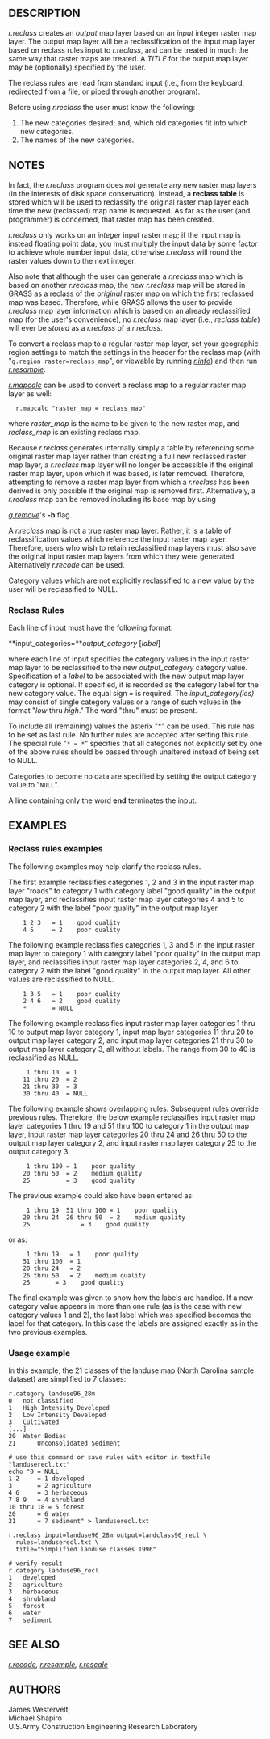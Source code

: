 ## DESCRIPTION

*r.reclass* creates an *output* map layer based on an *input* integer
raster map layer. The output map layer will be a reclassification of the
input map layer based on reclass rules input to *r.reclass*, and can be
treated in much the same way that raster maps are treated. A *TITLE* for
the output map layer may be (optionally) specified by the user.

The reclass rules are read from standard input (i.e., from the keyboard,
redirected from a file, or piped through another program).

Before using *r.reclass* the user must know the following:

1.  The new categories desired; and, which old categories fit into which
    new categories.
2.  The names of the new categories.

## NOTES

In fact, the *r.reclass* program does *not* generate any new raster map
layers (in the interests of disk space conservation). Instead, a
**reclass table** is stored which will be used to reclassify the
original raster map layer each time the new (reclassed) map name is
requested. As far as the user (and programmer) is concerned, that raster
map has been created.

*r.reclass* only works on an *integer* input raster map; if the input
map is instead floating point data, you must multiply the input data by
some factor to achieve whole number input data, otherwise *r.reclass*
will round the raster values down to the next integer.

Also note that although the user can generate a *r.reclass* map which is
based on another *r.reclass* map, the new *r.reclass* map will be stored
in GRASS as a reclass of the *original* raster map on which the first
reclassed map was based. Therefore, while GRASS allows the user to
provide *r.reclass* map layer information which is based on an already
reclassified map (for the user\'s convenience), no *r.reclass* map layer
(i.e., *reclass table*) will ever be *stored* as a *r.reclass* of a
*r.reclass*.

To convert a reclass map to a regular raster map layer, set your
geographic region settings to match the settings in the header for the
reclass map (with \"`g.region raster=reclass_map`\", or viewable by
running *[r.info](r.info.html)*) and then run
*[r.resample](r.resample.html)*.

*[r.mapcalc](r.mapcalc.html)* can be used to convert a reclass map to a
regular raster map layer as well:

```
  r.mapcalc "raster_map = reclass_map"
```

where *raster_map* is the name to be given to the new raster map, and
*reclass_map* is an existing reclass map.

Because *r.reclass* generates internally simply a table by referencing
some original raster map layer rather than creating a full new reclassed
raster map layer, a *r.reclass* map layer will no longer be accessible
if the original raster map layer, upon which it was based, is later
removed. Therefore, attempting to remove a raster map layer from which a
*r.reclass* has been derived is only possible if the original map is
removed first. Alternatively, a *r.reclass* map can be removed including
its base map by using

*[g.remove](g.remove.html)*\'s **-b** flag.

A *r.reclass* map is not a true raster map layer. Rather, it is a table
of reclassification values which reference the input raster map layer.
Therefore, users who wish to retain reclassified map layers must also
save the original input raster map layers from which they were
generated. Alternatively *r.recode* can be used.

Category values which are not explicitly reclassified to a new value by
the user will be reclassified to NULL.

### Reclass Rules

Each line of input must have the following format:

**input_categories=***output_category* \[*label*\]

where each line of input specifies the category values in the input
raster map layer to be reclassified to the new *output_category*
category value. Specification of a *label* to be associated with the new
output map layer category is optional. If specified, it is recorded as
the category label for the new category value. The equal sign = is
required. The *input_category(ies)* may consist of single category
values or a range of such values in the format \"*low* thru *high*.\"
The word \"thru\" must be present.

To include all (remaining) values the asterix \"\*\" can be used. This
rule has to be set as last rule. No further rules are accepted after
setting this rule. The special rule \"`* = *`\" specifies that all
categories not explicitly set by one of the above rules should be passed
through unaltered instead of being set to NULL.

Categories to become no data are specified by setting the output
category value to \"`NULL`\".

A line containing only the word **end** terminates the input.

## EXAMPLES

### Reclass rules examples

The following examples may help clarify the reclass rules.

The first example reclassifies categories 1, 2 and 3 in the input raster
map layer \"roads\" to category 1 with category label \"good quality\"
in the output map layer, and reclassifies input raster map layer
categories 4 and 5 to category 2 with the label \"poor quality\" in the
output map layer.

```
    1 2 3   = 1    good quality
    4 5     = 2    poor quality
```

The following example reclassifies categories 1, 3 and 5 in the input
raster map layer to category 1 with category label \"poor quality\" in
the output map layer, and reclassifies input raster map layer categories
2, 4, and 6 to category 2 with the label \"good quality\" in the output
map layer. All other values are reclassified to NULL.

```
    1 3 5   = 1    poor quality
    2 4 6   = 2    good quality
    *       = NULL
```

The following example reclassifies input raster map layer categories 1
thru 10 to output map layer category 1, input map layer categories 11
thru 20 to output map layer category 2, and input map layer categories
21 thru 30 to output map layer category 3, all without labels. The range
from 30 to 40 is reclassified as NULL.

```
     1 thru 10  = 1
    11 thru 20  = 2
    21 thru 30  = 3
    30 thru 40  = NULL
```

The following example shows overlapping rules. Subsequent rules override
previous rules. Therefore, the below example reclassifies input raster
map layer categories 1 thru 19 and 51 thru 100 to category 1 in the
output map layer, input raster map layer categories 20 thru 24 and 26
thru 50 to the output map layer category 2, and input raster map layer
category 25 to the output category 3.

```
     1 thru 100 = 1    poor quality
    20 thru 50  = 2    medium quality
    25          = 3    good quality
```

The previous example could also have been entered as:

```
     1 thru 19  51 thru 100 = 1    poor quality
    20 thru 24  26 thru 50  = 2    medium quality
    25              = 3    good quality
```

or as:

```
     1 thru 19   = 1    poor quality
    51 thru 100  = 1
    20 thru 24   = 2
    26 thru 50   = 2    medium quality
    25       = 3    good quality
```

The final example was given to show how the labels are handled. If a new
category value appears in more than one rule (as is the case with new
category values 1 and 2), the last label which was specified becomes the
label for that category. In this case the labels are assigned exactly as
in the two previous examples.

### Usage example

In this example, the 21 classes of the landuse map (North Carolina
sample dataset) are simplified to 7 classes:

```
r.category landuse96_28m
0   not classified
1   High Intensity Developed
2   Low Intensity Developed
3   Cultivated
[...]
20  Water Bodies
21      Unconsolidated Sediment

# use this command or save rules with editor in textfile "landuserecl.txt"
echo "0 = NULL
1 2     = 1 developed
3       = 2 agriculture
4 6     = 3 herbaceous
7 8 9   = 4 shrubland
10 thru 18 = 5 forest
20      = 6 water
21      = 7 sediment" > landuserecl.txt

r.reclass input=landuse96_28m output=landclass96_recl \
  rules=landuserecl.txt \
  title="Simplified landuse classes 1996"

# verify result
r.category landuse96_recl
1   developed
2   agriculture
3   herbaceous
4   shrubland
5   forest
6   water
7   sediment
```

## SEE ALSO

*[r.recode](r.recode.html), [r.resample](r.resample.html),
[r.rescale](r.rescale.html)*

## AUTHORS

James Westervelt,\
Michael Shapiro\
U.S.Army Construction Engineering Research Laboratory
